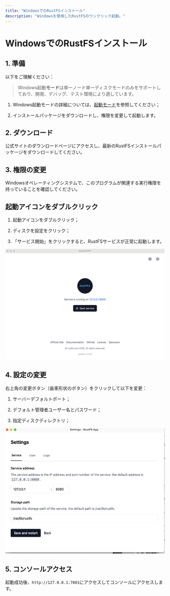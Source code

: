 ```yaml
---
title: "WindowsでのRustFSインストール"
description: "Windowsを使用したRustFSのワンクリック起動。"
---
```


# WindowsでのRustFSインストール

## 1. 準備

以下をご理解ください：

> Windows起動**モード**は単一ノード単一ディスクモードのみをサポートしており、開発、デバッグ、テスト環境により適しています。

1. Windows起動モードの詳細については、[起動モード](../mode/)を参照してください；

2. インストールパッケージをダウンロードし、権限を変更して起動します。

## 2. ダウンロード

公式サイトのダウンロードページにアクセスし、最新のRustFSインストールパッケージをダウンロードしてください。

## 3. 権限の変更

Windowsオペレーティングシステムで、このプログラムが関連する実行権限を持っていることを確認してください。

## 起動アイコンをダブルクリック

1. 起動アイコンをダブルクリック；

2. ディスクを設定をクリック；

3. 「サービス開始」をクリックすると、RustFSサービスが正常に起動します。

<img src="./images/windows-setup.jpg" alt="Windows起動" />

## 4. 設定の変更

右上角の変更ボタン（歯車形状のボタン）をクリックして以下を変更：

1. サーバーデフォルトポート；

2. デフォルト管理者ユーザー名とパスワード；

3. 指定ディスクディレクトリ；

<img src="./images/setting.jpg" alt="RustFS Windows設定" />

## 5. コンソールアクセス

起動成功後、`http://127.0.0.1:7001`にアクセスしてコンソールにアクセスします。

